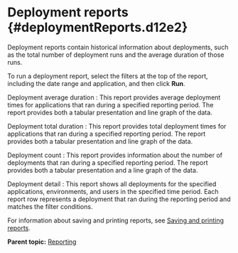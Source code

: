 # Deployment reports {#deploymentReports.d12e2}

Deployment reports contain historical information about deployments, such as the total number of deployment runs and the average duration of those runs.

To run a deployment report, select the filters at the top of the report, including the date range and application, and then click **Run**.

 Deployment average duration
 :   This report provides average deployment times for applications that ran during a specified reporting period. The report provides both a tabular presentation and line graph of the data.

  Deployment total duration
 :   This report provides total deployment times for applications that ran during a specified reporting period. The report provides both a tabular presentation and line graph of the data.

  Deployment count
 :   This report provides information about the number of deployments that ran during a specified reporting period. The report provides both a tabular presentation and a line graph of the data.

  Deployment detail
 :   This report shows all deployments for the specified applications, environments, and users in the specified time period. Each report row represents a deployment that ran during the reporting period and matches the filter conditions.

 For information about saving and printing reports, see [Saving and printing reports](reports_saving.md).

**Parent topic:** [Reporting](../topics/reports_ch.md)

